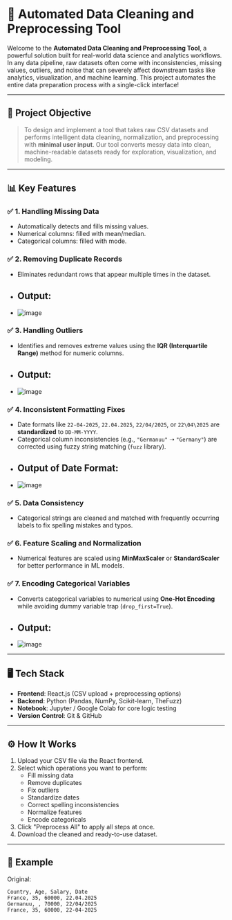 # 🧹 Automated Data Cleaning and Preprocessing Tool

Welcome to the **Automated Data Cleaning and Preprocessing Tool**, a powerful solution built for real-world data science and analytics workflows. In any data pipeline, raw datasets often come with inconsistencies, missing values, outliers, and noise that can severely affect downstream tasks like analytics, visualization, and machine learning. This project automates the entire data preparation process with a single-click interface!

---

## 🚀 Project Objective

> To design and implement a tool that takes raw CSV datasets and performs intelligent data cleaning, normalization, and preprocessing with **minimal user input**. Our tool converts messy data into clean, machine-readable datasets ready for exploration, visualization, and modeling.

---

## 📊 Key Features

### ✅ 1. Handling Missing Data
- Automatically detects and fills missing values.
- Numerical columns: filled with mean/median.
- Categorical columns: filled with mode.

### ✅ 2. Removing Duplicate Records
- Eliminates redundant rows that appear multiple times in the dataset.
- ## Output:
- ![image](https://github.com/user-attachments/assets/2ab90918-553d-48f3-8e27-7a821661a02c)


### ✅ 3. Handling Outliers
- Identifies and removes extreme values using the **IQR (Interquartile Range)** method for numeric columns.
- ## Output:
- ![image](https://github.com/user-attachments/assets/f6014c16-b615-49aa-b4c9-e870037ee13c)


### ✅ 4. Inconsistent Formatting Fixes
- Date formats like `22-04-2025`, `22.04.2025`, `22/04/2025`, or `22\04\2025` are **standardized** to `DD-MM-YYYY`.
- Categorical column inconsistencies (e.g., `"Germanuu"` ➝ `"Germany"`) are corrected using fuzzy string matching (`fuzz` library).
- ## Output of Date Format:
- ![image](https://github.com/user-attachments/assets/9edebdd7-a8e7-4b57-a72b-819ed27ab4ed)


### ✅ 5. Data Consistency
- Categorical strings are cleaned and matched with frequently occurring labels to fix spelling mistakes and typos.

### ✅ 6. Feature Scaling and Normalization
- Numerical features are scaled using **MinMaxScaler** or **StandardScaler** for better performance in ML models.

### ✅ 7. Encoding Categorical Variables
- Converts categorical variables to numerical using **One-Hot Encoding** while avoiding dummy variable trap (`drop_first=True`).
- ## Output:
- ![image](https://github.com/user-attachments/assets/cc7832c1-1644-4153-9ec5-aabd80f15cc1)


---

## 🖥️ Tech Stack

- **Frontend**: React.js (CSV upload + preprocessing options)
- **Backend**: Python (Pandas, NumPy, Scikit-learn, TheFuzz)
- **Notebook**: Jupyter / Google Colab for core logic testing
- **Version Control**: Git & GitHub

---

## ⚙️ How It Works

1. Upload your CSV file via the React frontend.
2. Select which operations you want to perform:
   - Fill missing data
   - Remove duplicates
   - Fix outliers
   - Standardize dates
   - Correct spelling inconsistencies
   - Normalize features
   - Encode categoricals
3. Click "Preprocess All" to apply all steps at once.
4. Download the cleaned and ready-to-use dataset.

---

## 🧠 Example

Original:
```csv
Country, Age, Salary, Date
France, 35, 60000, 22.04.2025
Germanuu, , 70000, 22/04/2025
France, 35, 60000, 22-04-2025

